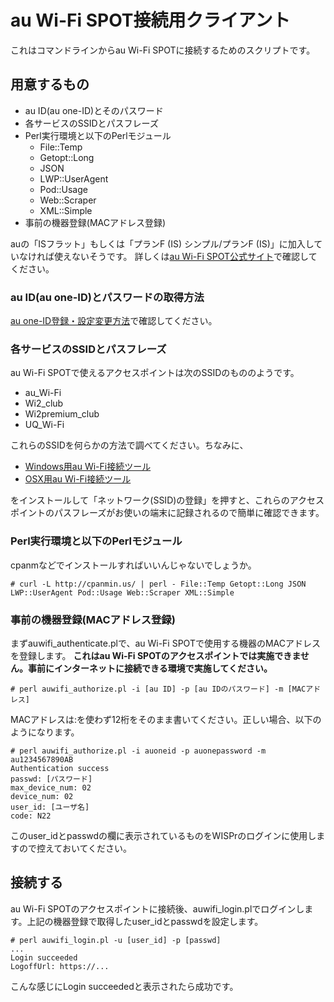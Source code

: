 # au Wi-Fi SPOT接続用クライアント

これはコマンドラインからau Wi-Fi SPOTに接続するためのスクリプトです。

## 用意するもの

* au ID(au one-ID)とそのパスワード
* 各サービスのSSIDとパスフレーズ
* Perl実行環境と以下のPerlモジュール
    * File::Temp
    * Getopt::Long
    * JSON
    * LWP::UserAgent
    * Pod::Usage
    * Web::Scraper
    * XML::Simple
* 事前の機器登録(MACアドレス登録)

auの「ISフラット」もしくは「プランF (IS) シンプル/プランF (IS)」に加入していなければ使えないそうです。 詳しくは[au Wi-Fi SPOT公式サイト](http://www.au.kddi.com/wifi/au_wifi_spot/index.html)で確認してください。

### au ID(au one-ID)とパスワードの取得方法

[au one-ID登録・設定変更方法](https://connect.auone.jp/net/id/id_guide/regist.html)で確認してください。

### 各サービスのSSIDとパスフレーズ

au Wi-Fi SPOTで使えるアクセスポイントは次のSSIDのもののようです。

* au_Wi-Fi
* Wi2_club
* Wi2premium_club
* UQ_Wi-Fi

これらのSSIDを何らかの方法で調べてください。ちなみに、

* [Windows用au Wi-Fi接続ツール](http://www.au.kddi.com/wifi/au_wifi_spot/riyo/pc/windows.html)
* [OSX用au Wi-Fi接続ツール](http://www.au.kddi.com/wifi/au_wifi_spot/riyo/pc/mac.html)

をインストールして「ネットワーク(SSID)の登録」を押すと、これらのアクセスポイントのパスフレーズがお使いの端末に記録されるので簡単に確認できます。

### Perl実行環境と以下のPerlモジュール

cpanmなどでインストールすればいいんじゃないでしょうか。

    # curl -L http://cpanmin.us/ | perl - File::Temp Getopt::Long JSON LWP::UserAgent Pod::Usage Web::Scraper XML::Simple

### 事前の機器登録(MACアドレス登録)

まずauwifi_authenticate.plで、au Wi-Fi SPOTで使用する機器のMACアドレスを登録します。
**これはau Wi-Fi SPOTのアクセスポイントでは実施できません。事前にインターネットに接続できる環境で実施してください。**

    # perl auwifi_authorize.pl -i [au ID] -p [au IDのパスワード] -m [MACアドレス]

MACアドレスは:を使わず12桁をそのまま書いてください。正しい場合、以下のようになります。

    # perl auwifi_authorize.pl -i auoneid -p auonepassword -m au1234567890AB
    Authentication success
    passwd: [パスワード]
    max_device_num: 02
    device_num: 02
    user_id: [ユーザ名]
    code: N22

このuser_idとpasswdの欄に表示されているものをWISPrのログインに使用しますので控えておいてください。

## 接続する

au Wi-Fi SPOTのアクセスポイントに接続後、auwifi_login.plでログインします。上記の機器登録で取得したuser_idとpasswdを設定します。

    # perl auwifi_login.pl -u [user_id] -p [passwd]
    ...
    Login succeeded
    LogoffUrl: https://...

こんな感じにLogin succeededと表示されたら成功です。
